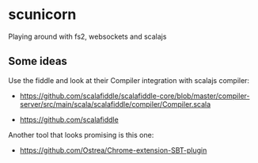# scunicorn

Playing around with fs2, websockets and scalajs

## Some ideas

Use the fiddle and look at their Compiler integration with scalajs compiler:

* https://github.com/scalafiddle/scalafiddle-core/blob/master/compiler-server/src/main/scala/scalafiddle/compiler/Compiler.scala

* https://github.com/scalafiddle

Another tool that looks promising is this one:

* https://github.com/Ostrea/Chrome-extension-SBT-plugin
